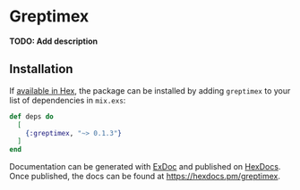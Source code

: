 # Greptimex

**TODO: Add description**

## Installation

If [available in Hex](https://hex.pm/docs/publish), the package can be installed
by adding `greptimex` to your list of dependencies in `mix.exs`:

```elixir
def deps do
  [
    {:greptimex, "~> 0.1.3"}
  ]
end
```

Documentation can be generated with [ExDoc](https://github.com/elixir-lang/ex_doc)
and published on [HexDocs](https://hexdocs.pm). Once published, the docs can
be found at <https://hexdocs.pm/greptimex>.
